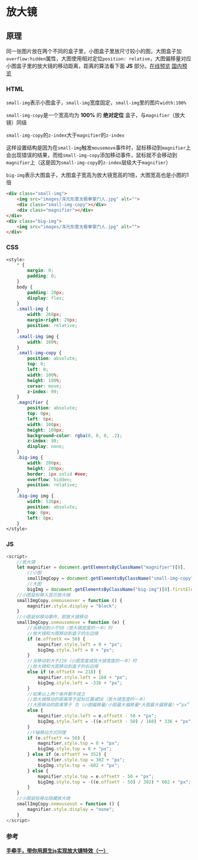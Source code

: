 # 放大镜

## 原理

同一张图片放在两个不同的盒子里，小图盒子里放尺寸较小的图，大图盒子加`overflow:hidden`属性，大图使用相对定位`position: relative`，大图偏移量对应小图盒子里的放大镜的移动距离，距离的算法看下面 **JS** 部分。[在线预览](https://sanmer0312.github.io/JS-Magnifier/)  [国内预览](http://sanmer0312.gitee.io/js-magnifier)

### HTML

`small-img`表示小图盒子，`small-img`宽度固定，`small-img`里的图片`width:100%`

`small-img-copy`是一个宽高均为 **100%** 的 **绝对定位** 盒子，与`magnifier`（放大镜）同级

`small-img-copy`的`z-index`大于`magnifier`的`z-index`

这样设置结构是因为在`small-img`触发`mousemove`事件时，鼠标移动到`magnifier`上会出现错误的结果，而给`small-img-copy`添加移动事件，鼠标就不会移动到`magnifier`上（这是因为`small-img-copy`的`z-index`层级大于`magnifier`）

`big-img`表示大图盒子，大图盒子宽高为放大镜宽高的1倍，大图宽高也是小图的1倍

```html
<div class="small-img">
    <img src="images/浑元形意太极拳掌门人.jpg" alt="">
    <div class="small-img-copy"></div>
    <div class="magnifier"></div>
</div>
<div class="big-img">
    <img src="images/浑元形意太极拳掌门人.jpg" alt="">
</div>
```

### CSS

```css
<style>
    * {
        margin: 0;
        padding: 0;
    }
    body {
        padding: 20px;
        display: flex;
    }
    .small-img {
        width: 268px;
        margin-right: 20px;
        position: relative;
    }
    .small-img img {
        width: 100%;
    }
    .small-img-copy {
        position: absolute;
        top: 0;
        left: 0;
        width: 100%;
        height: 100%;
        cursor: move;
        z-index: 99;
    }
    .magnifier {
        position: absolute;
        top: 0px;
        left: 0px;
        width: 100px;
        height: 100px;
        background-color: rgba(0, 0, 0, .2);
        z-index: 98;
        display: none;
    }
    .big-img {
        width: 200px;
        height: 200px;
        border: 1px solid #eee;
        overflow: hidden;
        position: relative;
    }
    .big-img img {
        width: 536px;
        position: absolute;
        top: 0px;
        left: 0px;
    }
</style>
```

### JS

```javascript
<script>
    //放大镜
    let magnifier = document.getElementsByClassName("magnifier")[0],
        //小图
        smallImgCopy = document.getElementsByClassName("small-img-copy")[0],
        //大图
        bigImg = document.getElementsByClassName("big-img")[0].firstElementChild;
    //小图鼠标移入显示放大镜
    smallImgCopy.onmouseover = function () {
        magnifier.style.display = "block";
    }
    //小图鼠标移动事件，即放大镜移动
    smallImgCopy.onmousemove = function (e) {
        //当移动到小于50（放大镜宽度的一半）时
        //放大镜和大图移动到盒子的左边缘
        if (e.offsetX <= 50) {
            magnifier.style.left = 0 + "px";
            bigImg.style.left = 0 + "px";
        }
        //当移动到大于218（小图宽度减放大镜宽度的一半）时
        //放大镜和大图移动到盒子的右边缘
        else if (e.offsetX >= 218) {
            magnifier.style.left = 168 + "px";
            bigImg.style.left = -336 + "px";
        }
        //如果以上两个条件都不成立
        //放大镜移动的距离等于鼠标位置减50（放大镜宽度的一半）
        //大图移动的距离等于 负（小图偏移量/小图最大偏移量*大图最大偏移量）+“px”
        else {
            magnifier.style.left = e.offsetX - 50 + "px";
            bigImg.style.left = -((e.offsetX - 50) / 168) * 336 + "px";
        }
        //Y轴移动方式同理
        if (e.offsetY <= 50) {
            magnifier.style.top = 0 + "px";
            bigImg.style.top = 0 + "px";
        } else if (e.offsetY >= 352) {
            magnifier.style.top = 302 + "px";
            bigImg.style.top = -602 + "px";
        } else {
            magnifier.style.top = e.offsetY - 50 + "px";
            bigImg.style.top = -((e.offsetY - 50) / 302) * 602 + "px";
        }
    }
    //小图鼠标移出隐藏放大镜
    smallImgCopy.onmouseout = function () {
        magnifier.style.display = "none";
    }
</script>
```
 
### 参考
 
**[手牵手，带你用原生js实现放大镜特效（一）](https://juejin.cn/post/6844903863342858254)**
